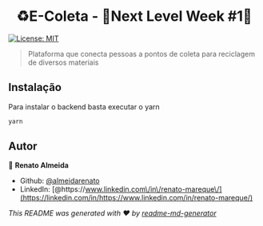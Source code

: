 <h1 align="center"> ♻️E-Coleta - 🚀Next Level Week #1🚀</h1>
<p>
  <a href="#" target="_blank">
    <img alt="License: MIT" src="https://img.shields.io/badge/License-MIT-yellow.svg" />
  </a>
</p>

> Plataforma que conecta pessoas a pontos de coleta para reciclagem de diversos materiais

## Instalação

Para instalar o backend basta executar o yarn

```sh
yarn
```

## Autor

👤 **Renato Almeida**

- Github: [@almeidarenato](https://github.com/almeidarenato)
- LinkedIn: [@https:\/\/www.linkedin.com\/in\/renato-mareque\/](https://linkedin.com/in/https://www.linkedin.com/in/renato-mareque/)

_This README was generated with ❤️ by [readme-md-generator](https://github.com/kefranabg/readme-md-generator)_
